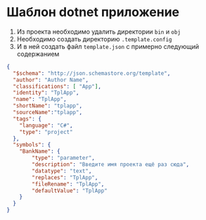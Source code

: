 # Шаблон dotnet приложение

1. Из проекта необходимо удалить директории `bin` и `obj`
2. Необходимо создать директорию `.template.config`
3. И в ней создать файл `template.json` с примерно следующий содержанием 

```json
{
  "$schema": "http://json.schemastore.org/template",
  "author": "Author Name",
  "classifications": [ "App"],
  "identity": "TplApp",
  "name": "TplApp",
  "shortName": "tplapp",
  "sourceName":"tplapp",
  "tags": {
    "language": "C#",
    "type": "project"
  },
  "symbols": {
    "BankName": {
        "type": "parameter",
        "description": "Введите имя проекта ещё раз сюда",
        "datatype": "text",
        "replaces": "TplApp",
        "fileRename": "TplApp",
        "defaultValue": "TplApp"
    }
  }
}
```